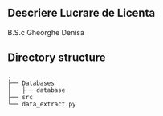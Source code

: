 ## Descriere Lucrare de Licenta
B.S.c Gheorghe Denisa

## Directory structure
```
.
├── Databases
│   ├── database
├── src
└── data_extract.py
```
